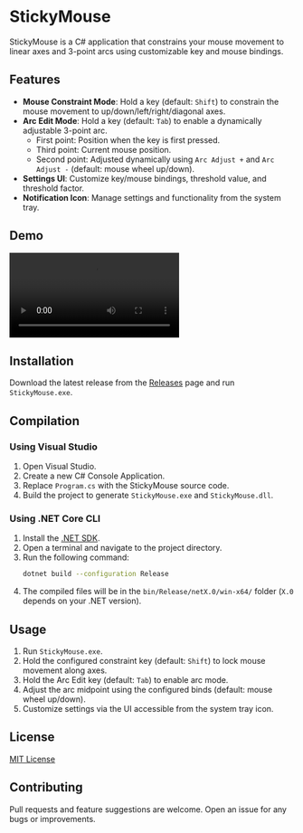 # StickyMouse

StickyMouse is a C# application that constrains your mouse movement to linear axes and 3-point arcs using customizable key and mouse bindings.

## Features
- **Mouse Constraint Mode**: Hold a key (default: `Shift`) to constrain the mouse movement to up/down/left/right/diagonal axes.
- **Arc Edit Mode**: Hold a key (default: `Tab`) to enable a dynamically adjustable 3-point arc.
  - First point: Position when the key is first pressed.
  - Third point: Current mouse position.
  - Second point: Adjusted dynamically using `Arc Adjust +` and `Arc Adjust -` (default: mouse wheel up/down).
- **Settings UI**: Customize key/mouse bindings, threshold value, and threshold factor.
- **Notification Icon**: Manage settings and functionality from the system tray.

## Demo

![StickyMouse Demo](assets/stickymouse.mp4)

## Installation
Download the latest release from the [Releases](https://github.com/Tophness/StickyMouse/releases) page and run `StickyMouse.exe`.

## Compilation
### Using Visual Studio
1. Open Visual Studio.
2. Create a new C# Console Application.
3. Replace `Program.cs` with the StickyMouse source code.
4. Build the project to generate `StickyMouse.exe` and `StickyMouse.dll`.

### Using .NET Core CLI
1. Install the [.NET SDK](https://dotnet.microsoft.com/download/dotnet).
2. Open a terminal and navigate to the project directory.
3. Run the following command:
   ```sh
   dotnet build --configuration Release
   ```
4. The compiled files will be in the `bin/Release/netX.0/win-x64/` folder (`X.0` depends on your .NET version).

## Usage
1. Run `StickyMouse.exe`.
2. Hold the configured constraint key (default: `Shift`) to lock mouse movement along axes.
3. Hold the Arc Edit key (default: `Tab`) to enable arc mode.
4. Adjust the arc midpoint using the configured binds (default: mouse wheel up/down).
5. Customize settings via the UI accessible from the system tray icon.

## License
[MIT License](LICENSE)

## Contributing
Pull requests and feature suggestions are welcome. Open an issue for any bugs or improvements.